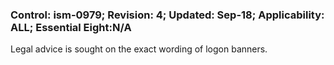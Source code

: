 ### Control: ism-0979; Revision: 4; Updated: Sep-18; Applicability: ALL; Essential Eight:N/A
<p>Legal advice is sought on the exact wording of logon banners.</p>